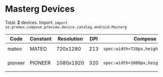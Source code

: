 # Masterg Devices

Total: **2** devices. Import: `import se.premex.compose.preview.device.catalog.android.Masterg`

| Code | Constant | Resolution | DPI | Compose Spec | Preview Usage |
|------|----------|------------|-----|-------------|---------------|
| mateo | MATEO | 720x1280 | 213 | `spec:width=720px,height=1280px,dpi=213` | `@Preview(device = Masterg.MATEO)` |
| pioneer | PIONEER | 1080x1920 | 320 | `spec:width=1080px,height=1920px,dpi=320` | `@Preview(device = Masterg.PIONEER)` |

<!-- Generated automatically. Do not edit manually. -->
